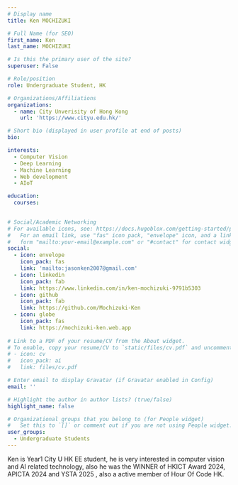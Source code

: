 ```yaml
---
# Display name
title: Ken MOCHIZUKI

# Full Name (for SEO)
first_name: Ken
last_name: MOCHIZUKI

# Is this the primary user of the site?
superuser: False

# Role/position
role: Undergraduate Student, HK

# Organizations/Affiliations
organizations:
  - name: City Unverisity of Hong Kong
    url: 'https://www.cityu.edu.hk/'

# Short bio (displayed in user profile at end of posts)
bio: 

interests:
  - Computer Vision
  - Deep Learning
  - Machine Learning
  - Web development
  - AIoT

education:
  courses:
    

# Social/Academic Networking
# For available icons, see: https://docs.hugoblox.com/getting-started/page-builder/#icons
#   For an email link, use "fas" icon pack, "envelope" icon, and a link in the
#   form "mailto:your-email@example.com" or "#contact" for contact widget.
social:
  - icon: envelope
    icon_pack: fas
    link: 'mailto:jasonken2007@gmail.com'
  - icon: linkedin
    icon_pack: fab
    link: https://www.linkedin.com/in/ken-mochizuki-9791b5303   
  - icon: github
    icon_pack: fab
    link: https://github.com/Mochizuki-Ken
  - icon: globe
    icon_pack: fas
    link: https://mochizuki-ken.web.app  
    
# Link to a PDF of your resume/CV from the About widget.
# To enable, copy your resume/CV to `static/files/cv.pdf` and uncomment the lines below.
# - icon: cv
#   icon_pack: ai
#   link: files/cv.pdf

# Enter email to display Gravatar (if Gravatar enabled in Config)
email: ''

# Highlight the author in author lists? (true/false)
highlight_name: false

# Organizational groups that you belong to (for People widget)
#   Set this to `[]` or comment out if you are not using People widget.
user_groups:
  - Undergraduate Students
---
```


Ken is Year1 City U HK EE student, he is very interested in computer vision and AI related technology, also he was the WINNER of HKICT Award 2024, APICTA 2024 and YSTA 2025 , also a active member of Hour Of Code HK.

